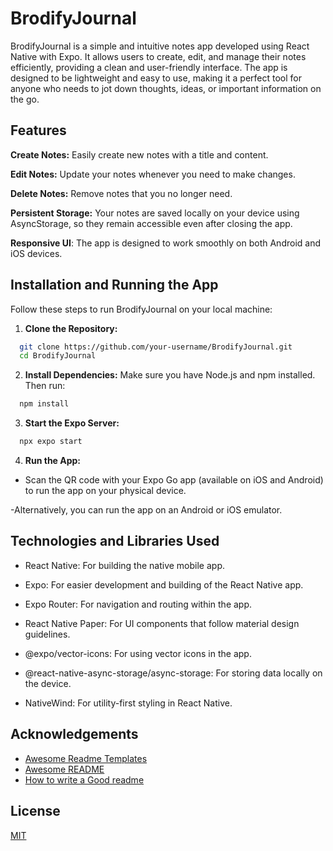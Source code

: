 
# BrodifyJournal

BrodifyJournal is a simple and intuitive notes app developed using React Native with Expo. It allows users to create, edit, and manage their notes efficiently, providing a clean and user-friendly interface. The app is designed to be lightweight and easy to use, making it a perfect tool for anyone who needs to jot down thoughts, ideas, or important information on the go.



## Features

**Create Notes:** Easily create new notes with a title and content.

**Edit Notes:** Update your notes whenever you need to make changes.

**Delete Notes:** Remove notes that you no longer need.

**Persistent Storage:** Your notes are saved locally on your device using AsyncStorage, so they remain accessible even after closing the app.

**Responsive UI**: The app is designed to work smoothly on both Android and iOS devices.

## Installation and Running the App

Follow these steps to run BrodifyJournal on your local machine:

1. **Clone the Repository:**
```bash
  git clone https://github.com/your-username/BrodifyJournal.git
  cd BrodifyJournal
```

2. **Install Dependencies:**
Make sure you have Node.js and npm installed. Then run:
```bash
  npm install
```
3. **Start the Expo Server:**
```bash
  npx expo start
```
4. **Run the App:**
- Scan the QR code with your Expo Go app (available on iOS and Android) to run the app on your physical device.

-Alternatively, you can run the app on an Android or iOS emulator.
## Technologies and Libraries Used

- React Native: For building the native mobile app.

- Expo: For easier development and building of the React Native app.

- Expo Router: For navigation and routing within the app.

- React Native Paper: For UI components that follow material design guidelines.

- @expo/vector-icons: For using vector icons in the app.

- @react-native-async-storage/async-storage: For storing data locally on the device.

- NativeWind: For utility-first styling in React Native.


## Acknowledgements

 - [Awesome Readme Templates](https://awesomeopensource.com/project/elangosundar/awesome-README-templates)
 - [Awesome README](https://github.com/matiassingers/awesome-readme)
 - [How to write a Good readme](https://bulldogjob.com/news/449-how-to-write-a-good-readme-for-your-github-project)


## License

[MIT](https://choosealicense.com/licenses/mit/)

